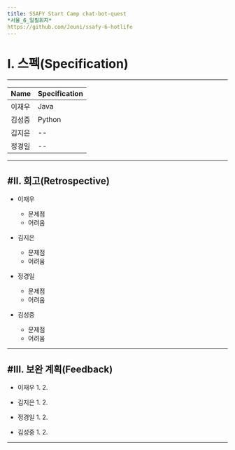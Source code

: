 ```yaml
---
title: SSAFY Start Camp chat-bot-quest
*서울_6_일필휘지*
https://github.com/Jeuni/ssafy-6-hotlife
---
```


# I. 스펙(Specification)
--------------------------

|Name|Specification|
|------|-----------|
|이재우|Java|
|김성중|Python|
|김지은|--|
|정경일|--|

--------------------------

#II. 회고(Retrospective)
--------------------------

+ 이재우
  + 문제점
  + 어려움

+ 김지은
  + 문제점
  + 어려움

+ 정경일
  + 문제점
  + 어려움
 
+ 김성중
  + 문제점
  + 어려움
 
--------------------------

#III. 보완 계획(Feedback)
--------------------------

+ 이재우
   1.
   2.

+ 김지은
   1.
   2.

+ 정경일
  1.
  2.
 
+ 김성중
  1.
  2.
 
--------------------------

